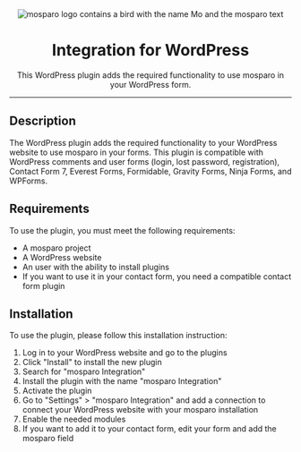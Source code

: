 &nbsp;
<p align="center">
    <img src="https://github.com/mosparo/mosparo/blob/master/assets/images/mosparo-logo.svg?raw=true" alt="mosparo logo contains a bird with the name Mo and the mosparo text"/>
</p>

<h1 align="center">
    Integration for WordPress
</h1>
<p align="center">
    This WordPress plugin adds the required functionality to use mosparo in your WordPress form.
</p>

-----

## Description
The WordPress plugin adds the required functionality to your WordPress website to use mosparo in your forms.
This plugin is compatible with WordPress comments and user forms (login, lost password, registration), Contact Form 7, Everest Forms, Formidable, Gravity Forms, Ninja Forms, and WPForms.

## Requirements
To use the plugin, you must meet the following requirements:
- A mosparo project
- A WordPress website
- An user with the ability to install plugins
- If you want to use it in your contact form, you need a compatible contact form plugin

## Installation
To use the plugin, please follow this installation instruction:

1. Log in to your WordPress website and go to the plugins
2. Click "Install" to install the new plugin
3. Search for "mosparo Integration"
4. Install the plugin with the name "mosparo Integration"
5. Activate the plugin
6. Go to "Settings" > "mosparo Integration" and add a connection to connect your WordPress website with your mosparo installation
7. Enable the needed modules
8. If you want to add it to your contact form, edit your form and add the mosparo field
